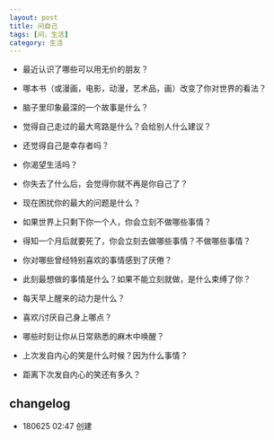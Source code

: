 ```yaml
---
layout: post
title: 问自己
tags: [问，生活]
category: 生活
---
```



- 最近认识了哪些可以用无价的朋友？
- 哪本书（或漫画，电影，动漫，艺术品，画）改变了你对世界的看法？
- 脑子里印象最深的一个故事是什么？
- 觉得自己走过的最大弯路是什么？会给别人什么建议？
- 还觉得自己是幸存者吗？
- 你渴望生活吗？
- 你失去了什么后，会觉得你就不再是你自己了？

- 现在困扰你的最大的问题是什么？
- 如果世界上只剩下你一个人，你会立刻不做哪些事情？
- 得知一个月后就要死了，你会立刻去做哪些事情？不做哪些事情？
- 你对哪些曾经特别喜欢的事情感到了厌倦？
- 此刻最想做的事情是什么？如果不能立刻就做，是什么束缚了你？     
- 每天早上醒来的动力是什么？
- 喜欢/讨厌自己身上哪点？
- 哪些时刻让你从日常熟悉的麻木中唤醒？
- 上次发自内心的笑是什么时候？因为什么事情？
- 距离下次发自内心的笑还有多久？

## changelog
- 180625 02:47 创建




